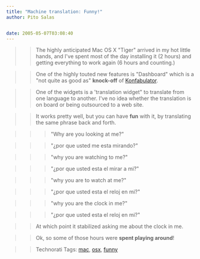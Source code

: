 ```yaml
---
title: "Machine translation: Funny!"
author: Pito Salas


date: 2005-05-07T03:08:40
---
```



>>

>> The highly anticipated Mac OS X "Tiger" arrived in my hot little hands, and
I've spent most of the day installing it (2 hours) and getting everything to
work again (6 hours and counting.)

>>

>> One of the highly touted new features is "Dashboard" which is a "not quite
as good as" **knock-off** of [Konfabulator](<http://www.konfabulator.com/>).

>>

>> One of the widgets is a 'translation widget" to translate from one language
to another. I've no idea whether the translation is on board or being
outsourced to a web site.

>>

>> It works pretty well, but you can have **fun** with it, by translating the
same phrase back and forth.

>>

>>> "Why are you looking at me?"

>>>

>>> "¿por que usted me esta mirando?"

>>>

>>> "why you are watching to me?"

>>>

>>> "¿por que usted esta el mirar a mi?"

>>>

>>> "why you are to watch at me?"

>>>

>>> "¿por que usted esta el reloj en mi?"

>>>

>>> "why you are the clock in me?"

>>>

>>> "¿por que usted esta el reloj en mi?"

>>

>> At which point it stabilized asking me about the clock in me.

>>

>> Ok, so some of those hours were **spent playing around**!

>>

>> Technorati Tags: [mac](<http://technorati.com/tag/mac>),
[osx](<http://technorati.com/tag/osx>),
[funny](<http://technorati.com/tag/funny>)


